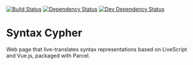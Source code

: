 [![Build Status](https://travis-ci.org/rkoeninger/syntax-cypher.svg?branch=master)](https://travis-ci.org/rkoeninger/syntax-cypher)
[![Dependency Status](https://img.shields.io/david/rkoeninger/syntax-cypher.svg)](https://github.com/rkoeninger/syntax-cypher/blob/master/package.json)
[![Dev Dependency Status](https://img.shields.io/david/dev/rkoeninger/syntax-cypher.svg)](https://github.com/rkoeninger/syntax-cypher/blob/master/package.json)

# Syntax Cypher

Web page that live-translates syntax representations based on LiveScript and Vue.js, packaged with Parcel.
